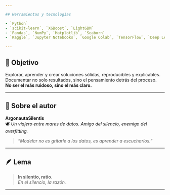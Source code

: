 ```yaml
---

## Herramientas y tecnologías

- `Python`
- `scikit-learn`, `XGBoost`, `LightGBM`
- `Pandas`, `NumPy`, `Matplotlib`, `Seaborn`
- `Kaggle`, `Jupyter Notebooks`, `Google Colab`, `TensorFlow`, `Deep Learning`

---
```


## 🧠 Objetivo

Explorar, aprender y crear soluciones sólidas, reproducibles y explicables.  
Documentar no solo resultados, sino el pensamiento detrás del proceso.  
**No ser el más ruidoso, sino el más claro.**

---

## 🧭 Sobre el autor

**ArgonautaSilentis**  
🕊️ *Un viajero entre mares de datos. Amigo del silencio, enemigo del overfitting.*

> *“Modelar no es gritarle a los datos, es aprender a escucharlos.”*

---

## 🪶 Lema

> **In silentio, ratio.**  
> *En el silencio, la razón.*

---
